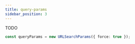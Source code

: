```yaml
---
title: query-params
sidebar_position: 3
---
```


TODO

```ts
const queryParams = new URLSearchParams({ force: true });
```
